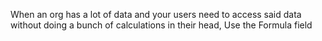 When an org has a lot of data and your users need to access said data without doing a bunch of calculations in their head, Use the Formula field 